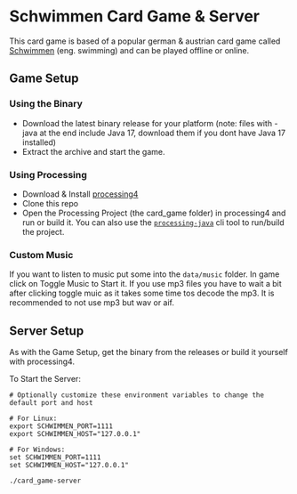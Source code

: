 # Schwimmen Card Game & Server

This card game is based of a popular german & austrian card game called [Schwimmen](https://en.wikipedia.org/wiki/Schwimmen) (eng. swimming) and can be played offline or online.



## Game Setup

### Using the Binary
-  Download the latest binary release for your platform (note: files with -java at the end include Java 17, download them if you dont have Java 17 installed)
- Extract the archive and start the game.

### Using Processing
- Download & Install [processing4](https://processing.org/download)
- Clone this repo
- Open the Processing Project (the card_game folder) in processing4 and run or build it. You can also use the [`processing-java`](https://github.com/processing/processing/wiki/Command-Line) cli tool to run/build the project.

### Custom Music
If you want to listen to music put some into the `data/music` folder. In game click on Toggle Music to Start it. If you use mp3 files you have to wait a bit after clicking toggle muic as it takes some time tos decode the mp3. It is recommended to not use mp3 but wav or aif.

## Server Setup
As with the Game Setup, get the binary from the releases or build it yourself with processing4.

To Start the Server:
```shell
# Optionally customize these environment variables to change the default port and host

# For Linux:
export SCHWIMMEN_PORT=1111
export SCHWIMMEN_HOST="127.0.0.1"

# For Windows:
set SCHWIMMEN_PORT=1111
set SCHWIMMEN_HOST="127.0.0.1"

./card_game-server
```
